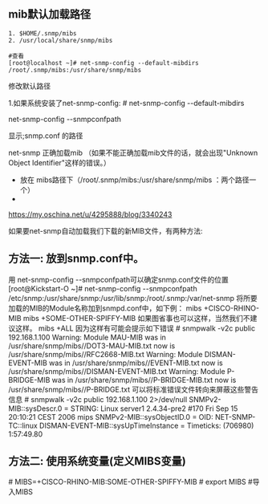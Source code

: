 ## mib默认加载路径

```
1. $HOME/.snmp/mibs
2. /usr/local/share/snmp/mibs

#查看
[root@localhost ~]# net-snmp-config --default-mibdirs
/root/.snmp/mibs:/usr/share/snmp/mibs
```



修改默认路径

1.如果系统安装了net-snmp-config:
\# net-snmp-config --default-mibdirs



net-snmp-config --snmpconfpath

显示;snmp.conf 的路径

net-snmp 正确加载mib （如果不能正确加载mib文件的话，就会出现"Unknown Object Identifier"这样的错误。）

+ 放在 mibs路径下（/root/.snmp/mibs:/usr/share/snmp/mibs ：两个路径一个）
+ 

https://my.oschina.net/u/4295888/blog/3340243

如果要net-snmp自动加载我们下载的新MIB文件，有两种方法:

## 方法一: 放到snmp.conf中。

用 net-snmp-config --snmpconfpath可以确定snmp.conf文件的位置
[root@Kickstart-O ~]# net-snmp-config --snmpconfpath
/etc/snmp:/usr/share/snmp:/usr/lib/snmp:/root/.snmp:/var/net-snmp
将所要加载的MIB的Module名称加到snmpd.conf中，如下例：
mibs +CISCO-RHINO-MIB
mibs +SOME-OTHER-SPIFFY-MIB
如果图省事也可以这样，当然我们不建议这样。
mibs +ALL
因为这样有可能会提示如下错误
\# snmpwalk -v2c public 192.168.1.100
Warning: Module MAU-MIB was in /usr/share/snmp/mibs//DOT3-MAU-MIB.txt now is /usr/share/snmp/mibs//RFC2668-MIB.txt
Warning: Module DISMAN-EVENT-MIB was in /usr/share/snmp/mibs//EVENT-MIB.txt now is /usr/share/snmp/mibs//DISMAN-EVENT-MIB.txt
Warning: Module P-BRIDGE-MIB was in /usr/share/snmp/mibs//P-BRIDGE-MIB.txt now is /usr/share/snmp/mibs//P-BRIDGE.txt
可以将标准错误文件转向来屏蔽这些警告信息
\# snmpwalk -v2c public 192.168.1.100 2>/dev/null
SNMPv2-MIB::sysDescr.0 = STRING: Linux server1 2.4.34-pre2 #170 Fri Sep 15 20:10:21 CEST 2006 mips
SNMPv2-MIB::sysObjectID.0 = OID: NET-SNMP-TC::linux
DISMAN-EVENT-MIB::sysUpTimeInstance = Timeticks: (706980) 1:57:49.80

## 方法二: 使用系统变量(定义MIBS变量)

\# MIBS=+CISCO-RHINO-MIB:SOME-OTHER-SPIFFY-MIB
\# export MIBS #导入MIBS